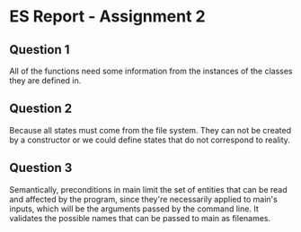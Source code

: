 # ES Report - Assignment 2

## Question 1

All of the functions need some information from the instances of the classes they are defined in.

## Question 2

Because all states must come from the file system. They can not be created by a constructor or we could define
states that do not correspond to reality.

## Question 3

Semantically, preconditions in main limit the set of entities that can be read and affected by the program, since they're necessarily applied to main's inputs, which will be the arguments passed by the command line.
It validates the possible names that can be passed to main as filenames.